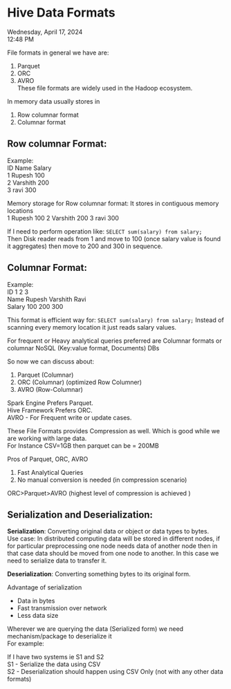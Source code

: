# Hive Data Formats

Wednesday, April 17, 2024  
12:48 PM

File formats in general we have are:  
1. Parquet  
2. ORC  
3. AVRO  
These file formats are widely used in the Hadoop ecosystem.

In memory data usually stores in  
1. Row columnar format  
2. Columnar format  

## Row columnar Format:  
Example:  
ID   Name      Salary  
1    Rupesh    100  
2    Varshith  200  
3    ravi      300  

Memory storage for Row columnar format: It stores in contiguous memory locations  
1 Rupesh 100 2 Varshith 200 3 ravi 300  

If I need to perform operation like: `SELECT sum(salary) from salary;`  
Then Disk reader reads from 1 and move to 100 (once salary value is found it aggregates) then move to 200 and 300 in sequence.

## Columnar Format:  
Example:  
ID     1  2  3  
Name   Rupesh Varshith Ravi  
Salary 100   200      300  

This format is efficient way for: `SELECT sum(salary) from salary;` Instead of scanning every memory location it just reads salary values.

For frequent or Heavy analytical queries preferred are Columnar formats or columnar NoSQL (Key:value format, Documents) DBs

So now we can discuss about:  
1. Parquet (Columnar)  
2. ORC (Columnar) (optimized Row Columner)  
3. AVRO (Row-Columnar)  

Spark Engine Prefers Parquet.  
Hive Framework Prefers ORC.  
AVRO - For Frequent write or update cases.

These File Formats provides Compression as well. Which is good while we are working with large data.  
For Instance CSV=1GB then parquet can be = 200MB  

Pros of Parquet, ORC, AVRO  
1. Fast Analytical Queries  
2. No manual conversion is needed (in compression scenario)  

ORC>Parquet>AVRO (highest level of compression is achieved )  

## Serialization and Deserialization:

**Serialization**: Converting original data or object or data types to bytes.  
Use case: In distributed computing data will be stored in different nodes, if for particular preprocessing one node needs data of another node then in that case data should be moved from one node to another. In this case we need to serialize data to transfer it.

**Deserialization**: Converting something bytes to its original form.

Advantage of serialization  
- Data in bytes  
- Fast transmission over network  
- Less data size  

Wherever we are querying the data (Serialized form) we need mechanism/package to deserialize it  
For example:

If I have two systems ie S1 and S2  
S1 - Serialize the data using CSV  
S2 - Deserialization should happen using CSV Only (not with any other data formats)  

